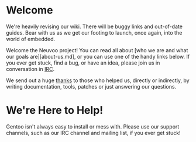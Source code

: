 Welcome
=======
We're heavily revising our wiki. There will be buggy links and out-of-date guides. Bear with us as we get our footing to launch, once again, into the world of embedded.

Welcome the Neuvoo project! You can read all about [who we are and what our goals are][about-us.md], or you can use one of the handy links below. If you ever get stuck, 
find a bug, or have an idea, please join us in conversation in [IRC](http://neuvoo.org:9090/?channels=neuvoo).

We send out a huge [thanks](thanks) to those who helped us, directly or indirectly, by writing documentation, tools, patches or just answering our questions.

We're Here to Help!
===================
Gentoo isn't always easy to install or mess with. Please use our support channels, such as our IRC channel and mailing list, if you ever get stuck!